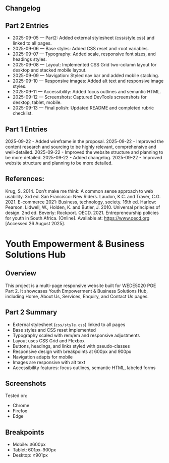 ## Changelog

## Part 2 Entries
- 2025-09-05 — Part2: Added external stylesheet (css/style.css) and linked to all pages. 
- 2025-09-06 — Base styles: Added CSS reset and :root variables. 
- 2025-09-07 — Typography: Added scale, responsive font sizes, and headings styles. 
- 2025-09-08 — Layout: Implemented CSS Grid two-column layout for desktop and stacked mobile layout. 
- 2025-09-09 — Navigation: Styled nav bar and added mobile stacking.
- 2025-09-10 — Responsive images: Added alt text and responsive image styles.
- 2025-09-11 — Accessibility: Added focus outlines and semantic HTML. 
- 2025-09-12 — Screenshots: Captured DevTools screenshots for desktop, tablet, mobile. 
- 2025-09-13 — Final polish: Updated README and completed rubric checklist. 

## Part 1 Entries
2025-09-22 - Added wireframe in the proposal.
2025-09-22 - Improved the content research and sourcing to be highly relevant, comprehensive and well-detailed.
2025-09-22 - Improved the website structure and planning to be more detailed.
2025-09-22 - Added changelog.
2025-09-22 - Improved website structure and planning to be more detailed.


## References:

Krug, S. 2014. Don’t make me think: A common sense approach to web usability. 3rd ed. San Francisco: New Riders.
Laudon, K.C. and Traver, C.G. 2021. E-commerce 2021: Business, technology, society. 16th ed. Harlow: Pearson.
Lidwell, W., Holden, K. and Butler, J. 2010. Universal principles of design. 2nd ed. Beverly: Rockport.
OECD. 2021. Entrepreneurship policies for youth in South Africa. [Online]. Available at: https://www.oecd.org [Accessed 26 August 2025].

# Youth Empowerment & Business Solutions Hub

## Overview
This project is a multi-page responsive website built for WEDE5020 POE Part 2. It showcases Youth Empowerment & Business Solutions Hub, including Home, About Us, Services, Enquiry, and Contact Us pages.

## Part 2 Summary
- External stylesheet (`css/style.css`) linked to all pages
- Base styles and CSS reset implemented
- Typography scaled with rem/em and responsive adjustments
- Layout uses CSS Grid and Flexbox
- Buttons, headings, and links styled with pseudo-classes
- Responsive design with breakpoints at 600px and 900px
- Navigation adapts for mobile
- Images are responsive with alt text
- Accessibility features: focus outlines, semantic HTML, labeled forms

## Screenshots



Tested on:
- Chrome
- Firefox
- Edge

## Breakpoints
- Mobile: ≤600px
- Tablet: 601px–900px
- Desktop: ≥901px
